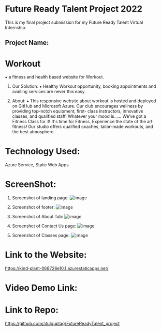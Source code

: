 # Future Ready Talent Project 2022

This is my final project submission for my Future Ready Talent Virtual Internship.

## Project Name:

# Workout

  ⁕ a fitness and health based website for Workout.
  
  1. Our Solution:
⁕ Healthy Workout opportunity, booking appointments and availing services are never this easy.

  2. About:
⁕ This responsive website about workout is hosted and deployed on GitHub and Microsoft Azure. Our club encourages wellness by providing top-notch equipment,              first- class instructors, innovative classes, and qualified staff. Whatever your mood is…… We’ve got a Fitness Class for it! It's time for Fitness, Experience          the state of the art fitness! Our studio offers qualified coaches, tailor-made workouts, and the best atmosphere.


# Technology Used:

Azure Service, Static Web Apps

# ScreenShot:

  1. Screenshot of landing page:
  ![image](https://user-images.githubusercontent.com/80918392/175552365-d8fc54c1-c851-43c7-b03f-5548e51aa6cc.png)

  2. Screenshot of footer:
  ![image](https://user-images.githubusercontent.com/80918392/175552655-eebeacca-408d-4421-9d13-13b2190d7a03.png)

  3. Screenshot of About Tab:
  ![image](https://user-images.githubusercontent.com/80918392/175552936-1ab01596-0f0e-499b-850d-3a4194143818.png)

  4. Screenshot of Contact Us page:
  ![image](https://user-images.githubusercontent.com/80918392/175558995-7071760c-08ef-40cc-b92c-db2b52850d5e.png)

  5. Screenshot of Classes page:
  ![image](https://user-images.githubusercontent.com/80918392/175559105-35e352df-82fe-41f4-877d-47c10dc86a63.png)

# Link to the Website: 

https://kind-plant-066726e10.1.azurestaticapps.net/

# Video Demo Link:


# Link to Repo:

https://github.com/atulguptag/FutureReadyTalent_project
